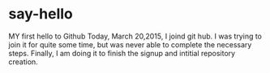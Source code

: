 # say-hello
MY first hello to Github
Today, March 20,2015, I joind git hub. I was trying to join it for quite some time, but was never able to complete the necessary steps. Finally, I am doing it to finish the signup and intitial repository creation.

